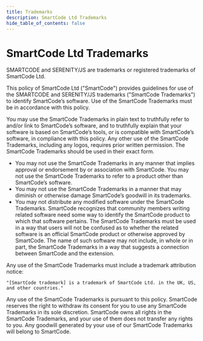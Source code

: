 ```yaml
---
title: Trademarks
description: SmartCode Ltd Trademarks 
hide_table_of_contents: false
---
```


# SmartCode Ltd Trademarks

SMARTCODE and SERENITY/JS are trademarks or registered trademarks of SmartCode Ltd.

This policy of SmartCode Ltd ("SmartCode") provides guidelines for use of the SMARTCODE and SERENITY/JS trademarks ("SmartCode Trademarks")
to identify SmartCode’s software. Use of the SmartCode Trademarks must be in accordance with this policy.

You may use the SmartCode Trademarks in plain text to truthfully refer to and/or link to SmartCode’s software,
and to truthfully explain that your software is based on SmartCode’s tools, or is compatible with SmartCode’s software, in compliance with this policy. 
Any other use of the SmartCode Trademarks, including any logos, requires prior written permission.
The SmartCode Trademarks should be used in their exact form.

- You may not use the SmartCode Trademarks in any manner that implies approval or endorsement by or association with SmartCode. 
  You may not use the SmartCode Trademarks to refer to a product other than SmartCode’s software.
- You may not use the SmartCode Trademarks in a manner that may diminish or otherwise damage SmartCode’s goodwill in its trademarks.
- You may not distribute any modified software under the SmartCode Trademarks. SmartCode recognizes that community members writing related software need some way to identify the SmartCode product to which that software pertains.
The SmartCode Trademarks must be used in a way that users will not be confused as to whether the related software is an official SmartCode product or otherwise approved by SmartCode.
The name of such software may not include, in whole or in part, the SmartCode Trademarks in a way that suggests a connection between SmartCode and the extension.

Any use of the SmartCode Trademarks must include a trademark attribution notice:
```
"[SmartCode trademark] is a trademark of SmartCode Ltd. in the UK, US, and other countries."
```

Any use of the SmartCode Trademarks is pursuant to this policy.
SmartCode reserves the right to withdraw its consent for you to use any SmartCode Trademarks in its sole discretion.
SmartCode owns all rights in the SmartCode Trademarks, and your use of them does not transfer any rights to you.
Any goodwill generated by your use of our SmartCode Trademarks will belong to SmartCode.
